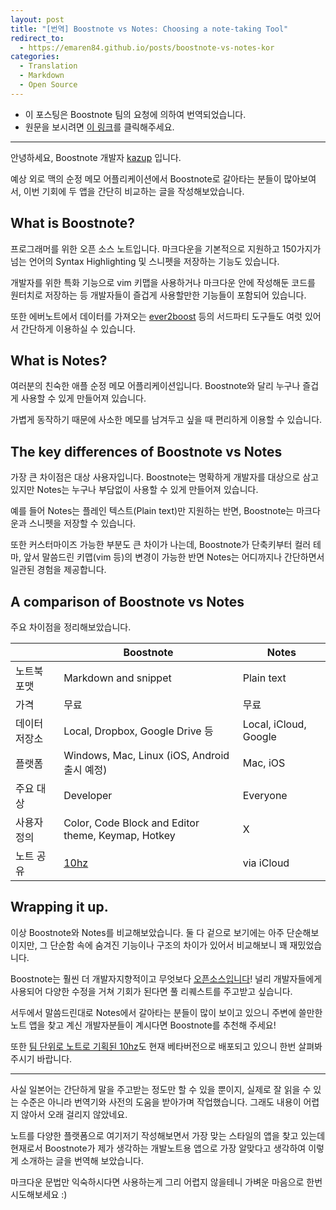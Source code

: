 ```yaml
---
layout: post
title: "[번역] Boostnote vs Notes: Choosing a note-taking Tool"
redirect_to:
  - https://emaren84.github.io/posts/boostnote-vs-notes-kor
categories:
  - Translation
  - Markdown
  - Open Source
---
```


- 이 포스팅은 Boostnote 팀의 요청에 의하여 번역되었습니다.
- 원문을 보시려면 [이 링크](http://boostnote.hatenablog.com/entry/2017/08/09/130721)를 클릭해주세요.

---

안녕하세요, Boostnote 개발자 [kazup](https://twitter.com/kazup_bot) 입니다.

예상 외로 맥의 순정 메모 어플리케이션에서 Boostnote로 갈아타는 분들이 많아보여서, 이번 기회에 두 앱을 간단히 비교하는 글을 작성해보았습니다.

## What is Boostnote?

프로그래머를 위한 오픈 소스 노트입니다. 마크다운을 기본적으로 지원하고 150가지가 넘는 언어의 Syntax Highlighting 및 스니펫을 저장하는 기능도 있습니다.

개발자를 위한 특화 기능으로 vim 키맵을 사용하거나 마크다운 안에 작성해둔 코드를 원터치로 저장하는 등 개발자들이 즐겁게 사용할만한 기능들이 포함되어 있습니다.

또한 에버노트에서 데이터를 가져오는 [ever2boost](https://github.com/BoostIO/ever2boost) 등의 서드파티 도구들도 여럿 있어서 간단하게 이용하실 수 있습니다.

## What is Notes?

여러분의 친숙한 애플 순정 메모 어플리케이션입니다. Boostnote와 달리 누구나 즐겁게 사용할 수 있게 만들어져 있습니다.

가볍게 동작하기 때문에 사소한 메모를 남겨두고 싶을 때 편리하게 이용할 수 있습니다.

## The key differences of Boostnote vs Notes

가장 큰 차이점은 대상 사용자입니다. Boostnote는 명확하게 개발자를 대상으로 삼고 있지만 Notes는 누구나 부담없이 사용할 수 있게 만들어져 있습니다.

예를 들어 Notes는 플레인 텍스트(Plain text)만 지원하는 반면, Boostnote는 마크다운과 스니펫을 저장할 수 있습니다.

또한 커스터마이즈 가능한 부분도 큰 차이가 나는데, Boostnote가 단축키부터 컬러 테마, 앞서 말씀드린 키맵(vim 등)의 변경이 가능한 반면 Notes는 어디까지나 간단하면서 일관된 경험을 제공합니다.

## A comparison of Boostnote vs Notes

주요 차이점을 정리해보았습니다.

|           | Boostnote | Notes |
|-----------|-----------|-------|
|노트북 포맷|Markdown and snippet|Plain text|
|가격|무료|무료|
|데이터 저장소|Local, Dropbox, Google Drive 등|Local, iCloud, Google|
|플랫폼|Windows, Mac, Linux (iOS, Android 출시 예정)|Mac, iOS|
|주요 대상|Developer|Everyone|
|사용자 정의|Color, Code Block and Editor theme, Keymap, Hotkey| X |
|노트 공유|[10hz](https://10hz.io/)|via iCloud|

## Wrapping it up.

이상 Boostnote와 Notes를 비교해보았습니다. 둘 다 겉으로 보기에는 아주 단순해보이지만, 그 단순함 속에 숨겨진 기능이나 구조의 차이가 있어서 비교해보니 꽤 재밌었습니다.

Boostnote는 훨씬 더 개발자지향적이고 무엇보다 [오픈소스입니다](https://github.com/BoostIO/Boostnote)! 널리 개발자들에게 사용되어 다양한 수정을 거쳐 기회가 된다면 풀 리퀘스트를 주고받고 싶습니다.

서두에서 말씀드린대로 Notes에서 갈아타는 분들이 많이 보이고 있으니 주변에 쓸만한 노트 앱을 찾고 계신 개발자분들이 계시다면 Boostnote를 추천해 주세요!

또한 [팀 단위로 노트로 기획된 10hz](https://boostnote.io/team/)도 현재 베타버전으로 배포되고 있으니 한번 살펴봐주시기 바랍니다.

---

사실 일본어는 간단하게 말을 주고받는 정도만 할 수 있을 뿐이지, 실제로 잘 읽을 수 있는 수준은 아니라 번역기와 사전의 도움을 받아가며 작업했습니다. 그래도 내용이 어렵지 않아서 오래 걸리지 않았네요.

노트를 다양한 플랫폼으로 여기저기 작성해보면서 가장 맞는 스타일의 앱을 찾고 있는데 현재로서 Boostnote가 제가 생각하는 개발노트용 앱으로 가장 알맞다고 생각하여 이렇게 소개하는 글을 번역해 보았습니다.

마크다운 문법만 익숙하시다면 사용하는게 그리 어렵지 않을테니 가벼운 마음으로 한번 시도해보세요 :)
